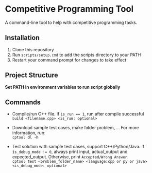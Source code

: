 # Competitive Programming Tool

A command-line tool to help with competitive programming tasks.

## Installation

1. Clone this repository
2. Run `scripts/setup.cmd` to add the scripts directory to your PATH
3. Restart your command prompt for changes to take effect

## Project Structure

**Set PATH in environment variables to run script globally**

## Commands

- Compile/run C++ file. If `is_run == 1`, run after compile successful  
`build <filename.cpp> <is_run: optional>`

- Download sample test cases, make folder problem, ... For more information, run:  
`cptool dl -h`  

- Test solution with sample test cases, support C++/Python/Java. If `is_debug_mode != 0`, always print input, actual_output and expected_output. Otherwise, print `Accepted/Wrong Answer`.   
`cptool test <problem_folder_name> <language:cpp or py or java> <is_debug_mode: optional>`
